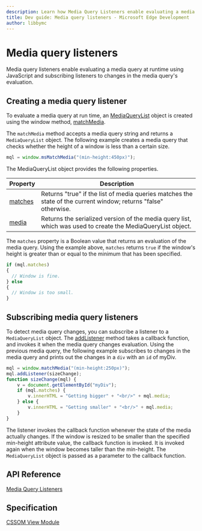 ```yaml
---
description: Learn how Media Query Listeners enable evaluating a media query at runtime using JavaScript and subscribing listeners to changes in the media query’s evaluation.
title: Dev guide: Media query listeners - Microsoft Edge Development
author: libbymc
---
```


# Media query listeners

Media query listeners enable evaluating a media query at runtime using JavaScript and subscribing listeners to changes in the media query's evaluation.

## Creating a media query listener

To evaluate a media query at run time, an [MediaQueryList](https://msdn.microsoft.com/library/hh772454(v=vs.85).aspx) object is created using the window method, [matchMedia](https://msdn.microsoft.com/library/hh772743(v=vs.85).aspx). 

The `matchMedia` method accepts a media query string and returns a `MediaQueryList` object. The following example creates a media query that checks whether the height of a window is less than a certain size.

``` js
mql = window.msMatchMedia("(min-height:450px)");
```
The MediaQueryList object provides the following properties.

| Property | Description       |
|----------|-------------------|
[matches](https://msdn.microsoft.com/library/hh772471.aspx) | Returns "true" if the list of media queries matches the state of the current window; returns "false" otherwise.
[media](https://msdn.microsoft.com/library/hh772474.aspx) | Returns the serialized version of the media query list, which was used to create the MediaQueryList object.
 
The `matches` property is a Boolean value that returns an evaluation of the media query. Using the example above, `matches` returns `true` if the window's height is greater than or equal to the minimum that has been specified. 

``` js
if (mql.matches) 
{
  // Window is fine. 
} else 
{
  // Window is too small.       
}
```

## Subscribing media query listeners

To detect media query changes, you can subscribe a listener to a `MediaQueryList` object. The [addListener](https://msdn.microsoft.com/library/hh772467(v=vs.85).aspx) method takes a callback function, and invokes it when the media query changes evaluation. Using the previous media query, the following example subscribes to changes in the media query and prints out the changes in a `div` with an `id` of myDiv.

``` js
mql = window.matchMedia("(min-height:250px)");
mql.addListener(sizeChange); 
function sizeChange(mql) {
    v = document.getElementById("myDiv");
    if (mql.matches) {
        v.innerHTML = "Getting bigger" + "<br/>" + mql.media;
    } else {
        v.innerHTML = "Getting smaller" + "<br/>" + mql.media;
    }
}
```
The listener invokes the callback function whenever the state of the media actually changes. If the window is resized to be smaller than the specified min-height attribute value, the callback function is invoked. It is invoked again when the window becomes taller than the min-height. The `MediaQueryList` object is passed as a parameter to the callback function.



## API Reference 
[Media Query Listeners](https://msdn.microsoft.com/library/hh772369(v=vs.85).aspx)

## Specification
[CSSOM View Module](https://www.w3.org/TR/cssom-view/)
